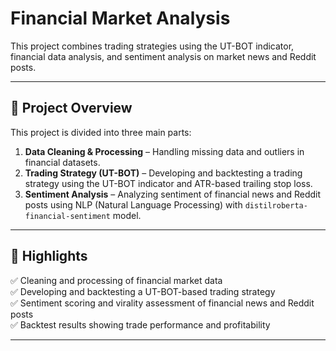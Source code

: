 # Financial Market Analysis

This project combines trading strategies using the UT-BOT indicator, financial data analysis, and sentiment analysis on market news and Reddit posts.

---

## 📌 **Project Overview**
This project is divided into three main parts:
1. **Data Cleaning & Processing** – Handling missing data and outliers in financial datasets.  
2. **Trading Strategy (UT-BOT)** – Developing and backtesting a trading strategy using the UT-BOT indicator and ATR-based trailing stop loss.  
3. **Sentiment Analysis** – Analyzing sentiment of financial news and Reddit posts using NLP (Natural Language Processing) with `distilroberta-financial-sentiment` model.  

---

## 🚀 **Highlights**
✅ Cleaning and processing of financial market data  
✅ Developing and backtesting a UT-BOT-based trading strategy  
✅ Sentiment scoring and virality assessment of financial news and Reddit posts  
✅ Backtest results showing trade performance and profitability  

---
